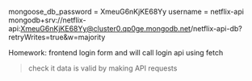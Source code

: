 mongoose_db_password = XmeuG6nKjKE68Yy
username = netflix-api
mongodb+srv://netflix-api:XmeuG6nKjKE68Yy@cluster0.qp0ge.mongodb.net/netflix-api-db?retryWrites=true&w=majority

Homework: frontend login form and will call login api using fetch

> check it data is valid by making API requests
